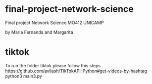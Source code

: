 # final-project-network-science
Final project Network Science MO412 UNICAMP

by Maria Fernanda and Margarita 

# tiktok
To run the folder tiktok please follow this steps https://github.com/avilash/TikTokAPI-Python#get-videos-by-hashtag
python3 main3.py 
